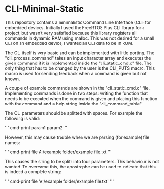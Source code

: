 # CLI-Minimal-Static

This repository contains a minimalistic Command Line Interface (CLI) for embedded devices. Initially I used the FreeRTOS Plus CLI library for a project, but wasn't very satisfied because this library registers all commands in dynamic RAM using malloc. This was not desired for a small CLI on an embedded device, I wanted all CLI data to be in ROM.

The CLI itself is very basic and can be implemented with little porting. The "cli_process_command" takes an input character array and executes the given command if it is implemented inside the "cli_static_cmd.c" file. The only thing that has to be changed by the user is the CLI_PUTS macro. This macro is used for sending feedback when a command is given but not known.

A couple of example commands are shown in the "cli_static_cmd.c" file. Implementing commands is done in two steps: writing the function that needs to be executed when the command is given and placing this function with the command and a help string inside the "cli_command_table".

The CLI parameters should be splitted with spaces. For example the following is valid:

'''
cmd-print param1 param2
'''

However, this may cause trouble when we are parsing (for example) file names:

'''
cmd-print file A:/example folder/example file.txt
'''

This causes the string to be splitr into four parameters. This behaviour is not wanted. To overcome this, the apostrophe can be used to indicate that this is indeed a complete string:

'''
cmd-print file 'A:/example folder/example file.txt'
'''
